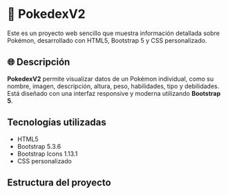 # 🧠 PokedexV2

Este es un proyecto web sencillo que muestra información detallada sobre Pokémon, desarrollado con HTML5, Bootstrap 5 y CSS personalizado.

## 🌐 Descripción

**PokedexV2** permite visualizar datos de un Pokémon individual, como su nombre, imagen, descripción, altura, peso, habilidades, tipo y debilidades. Está diseñado con una interfaz responsive y moderna utilizando **Bootstrap 5**.

## Tecnologías utilizadas

- HTML5
- Bootstrap 5.3.6
- Bootstrap Icons 1.13.1
- CSS personalizado

## Estructura del proyecto

